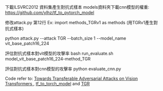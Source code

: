 下載ILSVRC2012 資料集產生對抗式樣本
models資料夾下載cnn模型的權重:
https://github.com/ylhz/tf_to_pytorch_model

修改attack.py 第12行
Ex: import methods_TGRv1 as  methods (用TGRv1產生對抗式樣本) 

python attack.py --attack TGR --batch_size 1 --model_name vit_base_patch16_224

評估對抗式樣本對vit模型的攻擊率
bash run_evaluate.sh model_vit_base_patch16_224-method_TGR

評估對抗式樣本對cnn模型的攻擊率
python evaluate_cnn.py

Code refer to: [Towards Transferable Adversarial Attacks on Vision Transformers ](https://github.com/zhipeng-wei/PNA-PatchOut), [tf_to_torch_model](https://github.com/ylhz/tf_to_pytorch_model) and [TGR](https://github.com/jpzhang1810/TGR)

